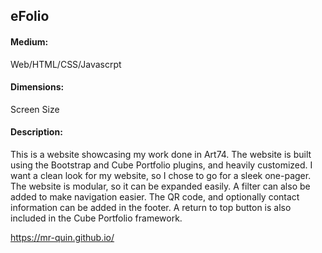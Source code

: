 ## eFolio

#### Medium:
Web/HTML/CSS/Javascrpt

#### Dimensions:
Screen Size

#### Description:
This is a website showcasing my work done in Art74. The website is built using the Bootstrap and Cube Portfolio plugins, and heavily customized. I want a clean look for my website, so I chose to go for a sleek one-pager. The website is modular, so it can be expanded easily. A filter can also be added to make navigation easier. The QR code, and optionally contact information can be added in the footer. A return to top button is also included in the Cube Portfolio framework.

https://mr-quin.github.io/
